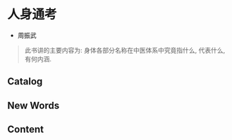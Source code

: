 # 人身通考
- 周振武

> 此书讲的主要内容为: 身体各部分名称在中医体系中究竟指什么, 代表什么, 有何内涵.


## Catalog







## New Words







## Content